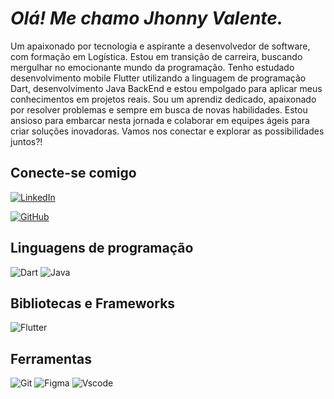 # *Olá! Me chamo Jhonny Valente.* 

Um apaixonado por tecnologia e aspirante a desenvolvedor de software, com formação em Logística. 
Estou em transição de carreira, buscando mergulhar no emocionante mundo da programação. Tenho estudado desenvolvimento mobile Flutter utilizando a linguagem de programação Dart, desenvolvimento Java BackEnd e estou empolgado para aplicar meus conhecimentos em projetos reais.
Sou um aprendiz dedicado, apaixonado por resolver problemas e sempre em busca de novas habilidades. Estou ansioso para embarcar nesta jornada e colaborar em equipes ágeis para criar soluções inovadoras. Vamos nos conectar e explorar as possibilidades juntos?!

## Conecte-se comigo
[![LinkedIn](https://img.shields.io/badge/LinkedIn-0077B5?style=for-the-badge&logo=linkedin&logoColor=white)](https://www.linkedin.com/in/jhonnyvalente/)

[![GitHub](https://img.shields.io/badge/GitHub-100000?style=for-the-badge&logo=github&logoColor=white)](https://github.com/vsjhonny)

## Linguagens de programação 
![Dart](https://img.shields.io/badge/Dart-0175C2?style=for-the-badge&logo=dart&logoColor=white)
![Java](https://img.shields.io/badge/java-%23ED8B00.svg?style=for-the-badge&logo=openjdk&logoColor=white)


## Bibliotecas e Frameworks
![Flutter](https://img.shields.io/badge/Flutter-02569B?style=for-the-badge&logo=flutter&logoColor=white)

## Ferramentas
![Git](https://img.shields.io/badge/GIT-E44C30?style=for-the-badge&logo=git&logoColor=white)
![Figma](https://img.shields.io/badge/Figma-696969?style=for-the-badge&logo=figma&logoColor=figma)
![Vscode](https://img.shields.io/badge/Vscode-007ACC?style=for-the-badge&logo=visual-studio-code&logoColor=white)
